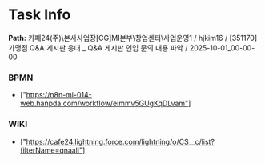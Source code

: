 # Task Info

**Path:** 카페24(주)\본사사업장\[CG]MI본부\창업센터\사업운영1 / hjkim16 / [351170] 가맹점 Q&A 게시판 응대 _ Q&A 게시판 인입 문의 내용 파악 / 2025-10-01_00-00-00

### BPMN
- ["https://n8n-mi-014-web.hanpda.com/workflow/eimmv5GUgKqDLvam"]

### WIKI
- ["https://cafe24.lightning.force.com/lightning/o/CS__c/list?filterName=qnaall"]

